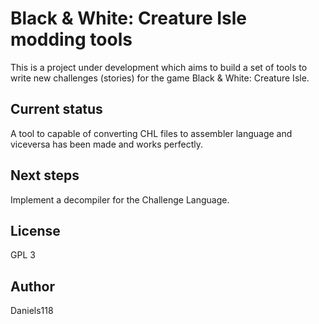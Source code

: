 # Black & White: Creature Isle modding tools

This is a project under development which aims to build a set of tools to write new challenges (stories) for the game Black & White: Creature Isle.

## Current status

A tool to capable of converting CHL files to assembler language and viceversa has been made and works perfectly.

## Next steps

Implement a decompiler for the Challenge Language.

## License

GPL 3

## Author

Daniels118
